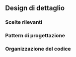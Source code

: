 ## Design di dettaglio

### Scelte rilevanti

### Pattern di progettazione

### Organizzazione del codice
<!-- NOTA: corredato da pochi ma efficaci diagrammi -->
